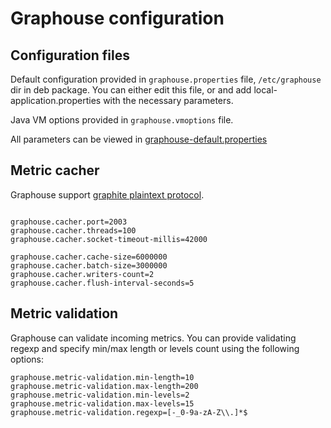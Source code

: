 Graphouse configuration
=======================

Configuration files
-------------------

Default configuration provided in `graphouse.properties` file, `/etc/graphouse` dir in deb package.
You can either edit this file, or and add local-application.properties with the necessary parameters.

Java VM options provided in `graphouse.vmoptions` file.

All parameters can be viewed in [graphouse-default.properties](../src/main/resources/graphouse-default.properties)


Metric cacher
-------------
Graphouse support [graphite plaintext protocol](http://graphite.readthedocs.io/en/latest/feeding-carbon.html#the-plaintext-protocol).

```properties

graphouse.cacher.port=2003
graphouse.cacher.threads=100
graphouse.cacher.socket-timeout-millis=42000

graphouse.cacher.cache-size=6000000
graphouse.cacher.batch-size=3000000
graphouse.cacher.writers-count=2
graphouse.cacher.flush-interval-seconds=5
```


Metric validation
-----------------
Graphouse can validate incoming metrics.
You can provide validating regexp and specify min/max length or levels count using the following options:
```properties
graphouse.metric-validation.min-length=10
graphouse.metric-validation.max-length=200
graphouse.metric-validation.min-levels=2
graphouse.metric-validation.max-levels=15
graphouse.metric-validation.regexp=[-_0-9a-zA-Z\\.]*$

```